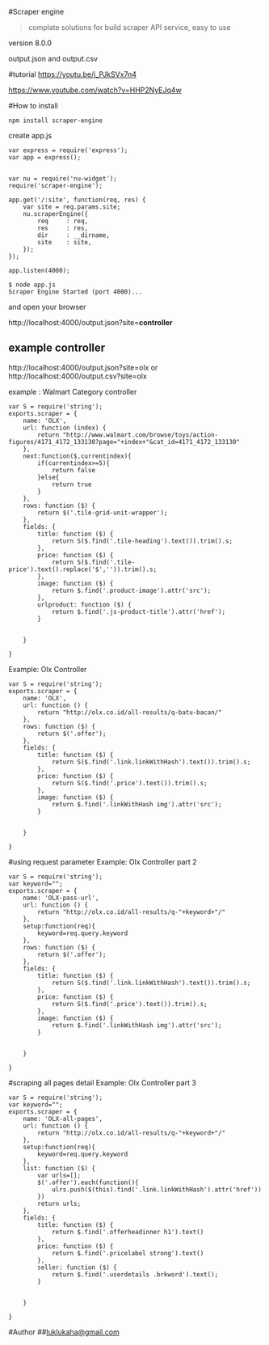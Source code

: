 #Scraper engine
>complate solutions for build scraper API service, easy to use 

version 8.0.0 

output.json and output.csv

#tutorial
https://youtu.be/j_PJkSVx7n4


https://www.youtube.com/watch?v=HHP2NyEJq4w

#How to install

```
npm install scraper-engine
```
create app.js
```
var express = require('express');
var app = express();


var nu = require('nu-widget');
require('scraper-engine');

app.get('/:site', function(req, res) {
    var site = req.params.site;
    nu.scraperEngine({
        req     : req,
        res     : res,
        dir     : __dirname,
        site    : site,
    });
});

app.listen(4000);

```

```
$ node app.js
Scraper Engine Started (port 4000)...
```
and open your browser

http://localhost:4000/output.json?site=**controller**

## example controller

http://localhost:4000/output.json?site=olx
or 
http://localhost:4000/output.csv?site=olx

example : Walmart Category controller

```
var S = require('string');
exports.scraper = {
    name: 'OLX',
    url: function (index) {
        return "http://www.walmart.com/browse/toys/action-figures/4171_4172_133130?page="+index+"&cat_id=4171_4172_133130"
    },
	next:function($,currentindex){
		if(currentindex>=5){
			return false
		}else{
			return true
		}
	},
    rows: function ($) {
        return $('.tile-grid-unit-wrapper');
    },
    fields: {
        title: function ($) {
            return S($.find('.tile-heading').text()).trim().s;
        },
        price: function ($) {
            return S($.find('.tile-price').text().replace('$','')).trim().s;
        },
        image: function ($) {
            return $.find('.product-image').attr('src');
        },
        urlproduct: function ($) {
            return $.find('.js-product-title').attr('href');
        }
 
 
    }
 
}
```

Example: Olx Controller
```
var S = require('string');
exports.scraper = {
    name: 'OLX',
    url: function () {
        return "http://olx.co.id/all-results/q-batu-bacan/"
    },
    rows: function ($) {
        return $('.offer');
    },
    fields: {
        title: function ($) {
            return S($.find('.link.linkWithHash').text()).trim().s;
        },
        price: function ($) {
            return S($.find('.price').text()).trim().s;
        },
        image: function ($) {
            return $.find('.linkWithHash img').attr('src');
        }


    }

}
```
#using request parameter
Example: Olx Controller part 2 
```
var S = require('string');
var keyword="";
exports.scraper = {
    name: 'OLX-pass-url',
    url: function () {
        return "http://olx.co.id/all-results/q-"+keyword+"/"
    },
    setup:function(req){
        keyword=req.query.keyword
    },
    rows: function ($) {
        return $('.offer');
    },
    fields: {
        title: function ($) {
            return S($.find('.link.linkWithHash').text()).trim().s;
        },
        price: function ($) {
            return S($.find('.price').text()).trim().s;
        },
        image: function ($) {
            return $.find('.linkWithHash img').attr('src');
        }


    }

}
```

#scraping all pages detail
Example: Olx Controller part 3
```
var S = require('string');
var keyword="";
exports.scraper = {
    name: 'OLX-all-pages',
    url: function () {
        return "http://olx.co.id/all-results/q-"+keyword+"/"
    },
    setup:function(req){
        keyword=req.query.keyword
    },
    list: function ($) {
        var urls=[];
        $('.offer').each(function(){
            ulrs.push($(this).find('.link.linkWithHash').attr('href'))
        })
        return urls;
    },
    fields: {
        title: function ($) {
            return $.find('.offerheadinner h1').text()
        },
        price: function ($) {
            return $.find('.pricelabel strong').text()
        },
        seller: function ($) {
            return $.find('.userdetails .brkword').text();
        }


    }

}
```


#Author
##luklukaha@gmail.com
